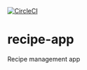 [![CircleCI](https://circleci.com/gh/fsilkswan/recipe-app.svg?style=svg)](https://circleci.com/gh/fsilkswan/recipe-app)

# recipe-app
Recipe management app
